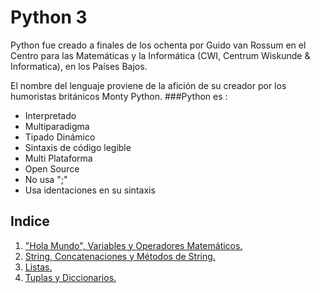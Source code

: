 # Python 3 
Python fue creado a finales de los ochenta por Guido van Rossum en el Centro para las Matemáticas y la Informática (CWI, Centrum Wiskunde & Informatica), en los Países Bajos.

El nombre del lenguaje proviene de la afición de su creador por los humoristas británicos Monty Python.
###Python es :
- Interpretado
- Multiparadigma
- Tipado Dinámico
- Sintaxis de código legible
- Multi Plataforma
- Open Source
- No usa ";"  
- Usa identaciones en su sintaxis
## Indice
1. ["Hola Mundo", Variables y Operadores Matemáticos.](python_01.py)
1. [String, Concatenaciones y Métodos de String.](python_02.py)
1. [Listas.](python_03.py)
1. [Tuplas y Diccionarios.](python_04.py)
